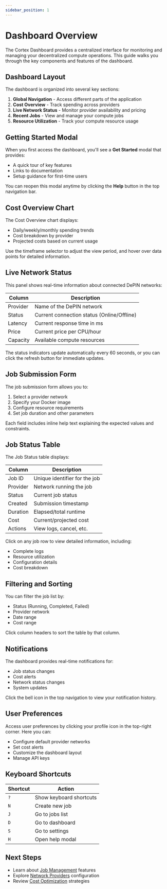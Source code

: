 ```yaml
---
sidebar_position: 1
---
```


# Dashboard Overview

The Cortex Dashboard provides a centralized interface for monitoring and managing your decentralized compute operations. This guide walks you through the key components and features of the dashboard.

## Dashboard Layout

The dashboard is organized into several key sections:

1. **Global Navigation** - Access different parts of the application
2. **Cost Overview** - Track spending across providers
3. **Live Network Status** - Monitor provider availability and pricing
4. **Recent Jobs** - View and manage your compute jobs
5. **Resource Utilization** - Track your compute resource usage

## Getting Started Modal

When you first access the dashboard, you'll see a **Get Started** modal that provides:

- A quick tour of key features
- Links to documentation
- Setup guidance for first-time users

You can reopen this modal anytime by clicking the **Help** button in the top navigation bar.

## Cost Overview Chart

The Cost Overview chart displays:

- Daily/weekly/monthly spending trends
- Cost breakdown by provider
- Projected costs based on current usage

Use the timeframe selector to adjust the view period, and hover over data points for detailed information.

## Live Network Status

This panel shows real-time information about connected DePIN networks:

| Column   | Description                                |
| -------- | ------------------------------------------ |
| Provider | Name of the DePIN network                  |
| Status   | Current connection status (Online/Offline) |
| Latency  | Current response time in ms                |
| Price    | Current price per CPU/hour                 |
| Capacity | Available compute resources                |

The status indicators update automatically every 60 seconds, or you can click the refresh button for immediate updates.

## Job Submission Form

The job submission form allows you to:

1. Select a provider network
2. Specify your Docker image
3. Configure resource requirements
4. Set job duration and other parameters

Each field includes inline help text explaining the expected values and constraints.

## Job Status Table

The Job Status table displays:

| Column   | Description                   |
| -------- | ----------------------------- |
| Job ID   | Unique identifier for the job |
| Provider | Network running the job       |
| Status   | Current job status            |
| Created  | Submission timestamp          |
| Duration | Elapsed/total runtime         |
| Cost     | Current/projected cost        |
| Actions  | View logs, cancel, etc.       |

Click on any job row to view detailed information, including:

- Complete logs
- Resource utilization
- Configuration details
- Cost breakdown

## Filtering and Sorting

You can filter the job list by:

- Status (Running, Completed, Failed)
- Provider network
- Date range
- Cost range

Click column headers to sort the table by that column.

## Notifications

The dashboard provides real-time notifications for:

- Job status changes
- Cost alerts
- Network status changes
- System updates

Click the bell icon in the top navigation to view your notification history.

## User Preferences

Access user preferences by clicking your profile icon in the top-right corner. Here you can:

- Configure default provider networks
- Set cost alerts
- Customize the dashboard layout
- Manage API keys

## Keyboard Shortcuts

| Shortcut | Action                  |
| -------- | ----------------------- |
| `?`      | Show keyboard shortcuts |
| `N`      | Create new job          |
| `J`      | Go to jobs list         |
| `D`      | Go to dashboard         |
| `S`      | Go to settings          |
| `H`      | Open help modal         |

## Next Steps

- Learn about [Job Management](./job-management) features
- Explore [Network Providers](./network-providers) configuration
- Review [Cost Optimization](./cost-optimization) strategies
